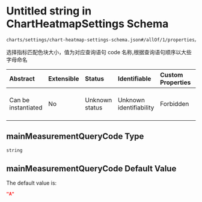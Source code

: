 # Untitled string in ChartHeatmapSettings Schema

```txt
charts/settings/chart-heatmap-settings-schema.json#/allOf/1/properties/mainMeasurementQueryCode
```

选择指标匹配色块大小，值为对应查询语句 code 名称,根据查询语句顺序以大些字母命名

| Abstract            | Extensible | Status         | Identifiable            | Custom Properties | Additional Properties | Access Restrictions | Defined In                                                                                                               |
| :------------------ | :--------- | :------------- | :---------------------- | :---------------- | :-------------------- | :------------------ | :----------------------------------------------------------------------------------------------------------------------- |
| Can be instantiated | No         | Unknown status | Unknown identifiability | Forbidden         | Allowed               | none                | [chart-heatmap-settings-schema.json\*](../out/charts/settings/chart-heatmap-settings-schema.json "open original schema") |

## mainMeasurementQueryCode Type

`string`

## mainMeasurementQueryCode Default Value

The default value is:

```json
"A"
```
